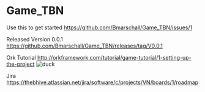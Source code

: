 # Game_TBN

Use this to get started
https://github.com/Bmarschall/Game_TBN/issues/1

Released Version 0.0.1
https://github.com/Bmarschall/Game_TBN/releases/tag/V0.0.1

Ork Tutorial
http://orkframework.com/tutorial/game-tutorial/1-setting-up-the-project
![duck](https://user-images.githubusercontent.com/44788313/128279652-37edf7f5-92c4-4c24-ae93-638024da5a88.JPG)

Jira
https://thebhive.atlassian.net/jira/software/c/projects/VN/boards/1/roadmap

